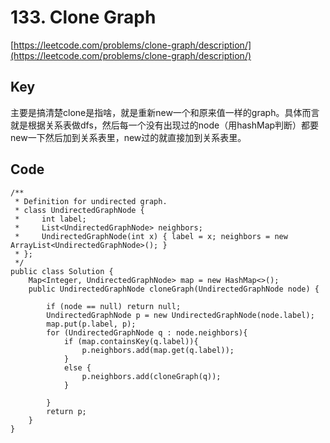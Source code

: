 # 133. Clone Graph
[https://leetcode.com/problems/clone-graph/description/](https://leetcode.com/problems/clone-graph/description/)
## Key
主要是搞清楚clone是指啥，就是重新new一个和原来值一样的graph。具体而言就是根据关系表做dfs，然后每一个没有出现过的node（用hashMap判断）都要new一下然后加到关系表里，new过的就直接加到关系表里。

## Code
```
/**
 * Definition for undirected graph.
 * class UndirectedGraphNode {
 *     int label;
 *     List<UndirectedGraphNode> neighbors;
 *     UndirectedGraphNode(int x) { label = x; neighbors = new ArrayList<UndirectedGraphNode>(); }
 * };
 */
public class Solution {
    Map<Integer, UndirectedGraphNode> map = new HashMap<>();
    public UndirectedGraphNode cloneGraph(UndirectedGraphNode node) {
        
        if (node == null) return null;
        UndirectedGraphNode p = new UndirectedGraphNode(node.label);
        map.put(p.label, p);
        for (UndirectedGraphNode q : node.neighbors){
            if (map.containsKey(q.label)){
                p.neighbors.add(map.get(q.label));
            }
            else {
                p.neighbors.add(cloneGraph(q));
            }
            
        }
        return p;
    }
}
```
